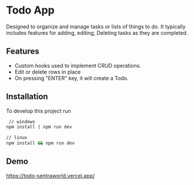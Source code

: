 # Todo App

Designed to organize and manage tasks or lists of things to do. It typically includes features for adding, editing, Deleting tasks as they are completed.

## Features

- Custom hooks used to implement CRUD operations.
- Edit or delete rows in place
- On pressing "ENTER" key, it will create a Todo.

## Installation

To develop this project run

```bash
 // windows
npm install | npm run dev

// linux
npm install && npm run dev

```

## Demo

https://todo-sentraworld.vercel.app/
